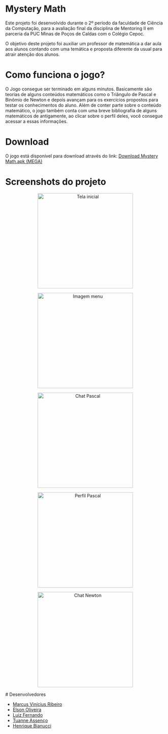 # Mystery Math 

Este projeto foi desenvolvido durante o 2º período da faculdade de Ciência da Computação, para a avaliação final da disciplina de Mentoring II em parceria da PUC Minas de Poços de Caldas com o Colégio Cepoc.

O objetivo deste projeto foi auxiliar um professor de matemática a dar aula aos alunos contando com uma temática  e proposta diferente da usual para atrair atenção dos alunos.

# Como funciona o jogo?
O Jogo consegue ser terminado em alguns minutos. Basicamente são teorias de alguns conteúdos matemáticos como o Triângulo de Pascal e Binômio de Newton e depois avançam para os exercícios propostos para testar os conhecimentos do aluno.
Além de conter parte sobre o conteúdo matemático, o jogo também conta com uma breve bibliografia de alguns matemáticos de antigamente, ao clicar sobre o perfil deles, você consegue acessar a essas informações.

# Download
O jogo está disponível para download através do link: [Download Mystery Math.apk (MEGA)](https://mega.nz/file/Dl1AyJbD#29qapIsflQELyJUJZOd4aWLHOiE_bK0iGomyhzx8z48)
 
 
# Screenshots do projeto
<p align="center">
<img alt="Tela inicial" src=".github/telainicial.jpeg" width="300px">
</p>

<p align="center">
<img alt="Imagem menu" src=".github/menu.jpeg" width="300px">
</p>

<p align="center">
<img alt="Chat Pascal" src=".github/pascal1.jpeg" width="300px">
</p>

<p align="center">
<img alt="Perfil Pascal" src=".github/perfilpascal.jpeg" width="300px">
</p>

<p align="center">
<img alt="Chat Newton" src=".github/newton1.jpeg" width="300px">
</p>
# Desenvolvedores

 - [Marcus Vinícius Ribeiro](https://www.linkedin.com/feed/)
 - [Elson Oliveira](https://www.linkedin.com/in/elson-oliveira-899827207/)
 - [Luiz Fernando](https://www.linkedin.com/in/luiz-fernando-6a8b93207/)
 - [Tuanne Assenço](https://www.linkedin.com/in/tuanne-assenco-cc/)
 - [Henrique Bianucci](https://www.linkedin.com/in/henrique-silva-bianucci-b54730200/)
